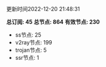 更新时间2022-12-20 21:48:31

**总订阅: 45**
**总节点: 864**
**有效节点: 230**
- ss节点: 25
- v2ray节点: 199
- trojan节点: 5
- ssr节点: 1
